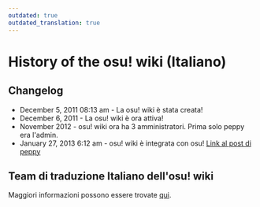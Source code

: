 ```yaml
---
outdated: true
outdated_translation: true
---
```


# History of the osu! wiki (Italiano)

## Changelog

- December 5, 2011 08:13 am - La osu! wiki è stata creata!
- December 6, 2011 - La osu! wiki è ora attiva!
- November 2012 - osu! wiki ora ha 3 amministratori. Prima solo peppy era l'admin.
- January 27, 2013 6:12 am - osu! wiki è integrata con osu! [Link al post di peppy](https://osu.ppy.sh/community/forums/topics/68479/start=124)

## Team di traduzione Italiano dell'osu! wiki

Maggiori informazioni possono essere trovate [qui](https://osu.ppy.sh/community/forums/topics/215753).

